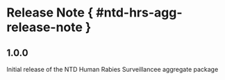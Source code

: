 # Release Note { #ntd-hrs-agg-release-note }

## 1.0.0

Initial release of the NTD Human Rabies Surveillancee aggregate package
